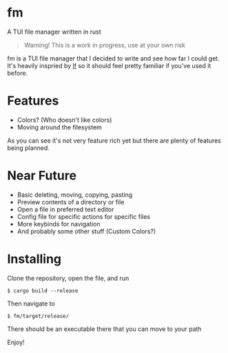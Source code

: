 # fm
A TUI file manager written in rust

> Warning! This is a work in progress, use at your own risk

fm is a TUI file manager that I decided to write and see how far I could get. It's heavily inspried by [lf](https://github.com/gokcehan/lf) so it should feel pretty familiar if you've used it before.

# Features
- Colors? (Who doesn't like colors)
- Moving around the filesystem

As you can see it's not very feature rich yet but there are plenty of features being planned.

# Near Future
- Basic deleting, moving, copying, pasting 
- Preview contents of a directory or file
- Open a file in preferred text editor
- Config file for specific actions for specific files
- More keybinds for navigation
- And probably some other stuff (Custom Colors?)

# Installing
Clone the repository, open the file, and run

`$ cargo build --release`

Then navigate to 

`$ fm/target/release/`

There should be an executable there that you can move to your path

Enjoy!
